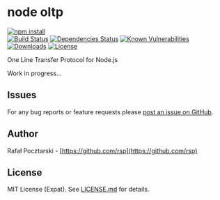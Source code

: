 node oltp
=========

[![npm install][install-img]][npm-url]
<br>
[![Build Status][travis-img]][travis-url]
[![Dependencies Status][david-img]][david-url]
[![Known Vulnerabilities][snyk-img]][snyk-url]
[![Downloads][downloads-img]][stats-url]
[![License][license-img]][license-url]

[npm-url]: https://www.npmjs.com/package/oltp
[github-url]: https://github.com/rsp/node-oltp
[readme-url]: https://github.com/rsp/node-oltp#readme
[issues-url]: https://github.com/rsp/node-oltp/issues
[license-url]: https://github.com/rsp/node-oltp/blob/master/LICENSE.md
[travis-url]: https://travis-ci.org/rsp/node-oltp
[travis-img]: https://travis-ci.org/rsp/node-oltp.svg?branch=master
[snyk-url]: https://snyk.io/test/github/rsp/node-oltp
[snyk-img]: https://snyk.io/test/github/rsp/node-oltp/badge.svg
[david-url]: https://david-dm.org/rsp/node-oltp
[david-img]: https://david-dm.org/rsp/node-oltp/status.svg
[install-img]: https://nodei.co/npm/oltp.png?compact=true
[downloads-img]: https://img.shields.io/npm/dt/oltp.svg
[license-img]: https://img.shields.io/npm/l/oltp.svg
[stats-url]: http://npm-stat.com/charts.html?package=oltp
[github-follow-url]: https://github.com/rsp
[github-follow-img]: https://img.shields.io/github/followers/rsp.svg?style=social&label=Follow
[twitter-follow-url]: https://twitter.com/intent/follow?screen_name=pocztarski
[twitter-follow-img]: https://img.shields.io/twitter/follow/pocztarski.svg?style=social&label=Follow
[stackoverflow-url]: https://stackoverflow.com/users/613198/rsp
[stackexchange-url]: https://stackexchange.com/users/303952/rsp
[stackexchange-img]: https://stackexchange.com/users/flair/303952.png

One Line Transfer Protocol for Node.js

Work in progress...

Issues
------
For any bug reports or feature requests please
[post an issue on GitHub][issues-url].

Author
------
Rafał Pocztarski - [https://github.com/rsp](https://github.com/rsp)

License
-------
MIT License (Expat). See [LICENSE.md](LICENSE.md) for details.
